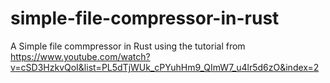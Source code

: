 # simple-file-compressor-in-rust

A Simple file commpressor in Rust using the tutorial from https://www.youtube.com/watch?v=cSD3HzkvQoI&list=PL5dTjWUk_cPYuhHm9_QImW7_u4lr5d6zO&index=2
